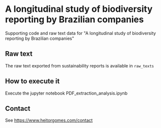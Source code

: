 # A longitudinal study of biodiversity reporting by Brazilian companies
Supporting code and raw text data for "A longitudinal study of biodiversity reporting by Brazilian companies"

## Raw text
The raw text exported from sustainability reports is available in `raw_texts`

## How to execute it
Execute the jupyter notebook PDF_extraction_analysis.ipynb

## Contact
See https://www.heitorgomes.com/contact

